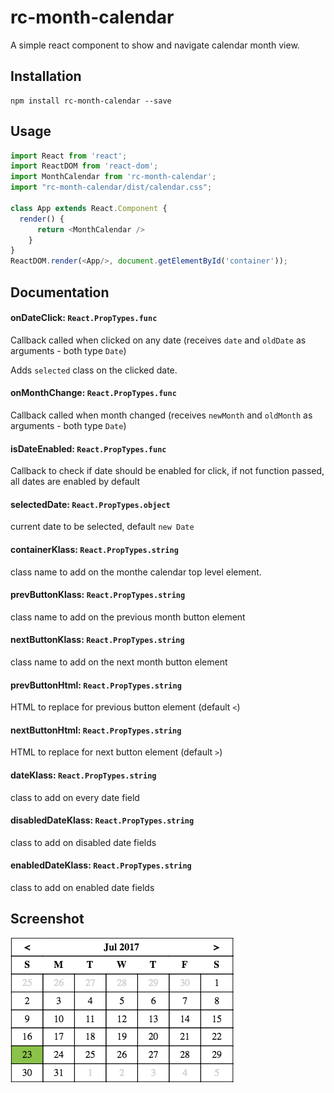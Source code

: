 # rc-month-calendar

A simple react component to show and navigate calendar month view. 

## Installation
```
npm install rc-month-calendar --save
```

## Usage
```javascript
import React from 'react';
import ReactDOM from 'react-dom';
import MonthCalendar from 'rc-month-calendar';
import "rc-month-calendar/dist/calendar.css";

class App extends React.Component {
  render() {
      return <MonthCalendar />
    }
}
ReactDOM.render(<App/>, document.getElementById('container'));
```

## Documentation

#### onDateClick: `React.PropTypes.func`
Callback called when clicked on any date (receives `date` and `oldDate` as arguments - both type `Date`)

Adds `selected` class on the clicked date.
#### onMonthChange: `React.PropTypes.func`
Callback called when month changed (receives `newMonth` and `oldMonth` as arguments - both type `Date`)
#### isDateEnabled: `React.PropTypes.func`
Callback to check if date should be enabled for click, if not function passed, all dates are enabled by default
#### selectedDate: `React.PropTypes.object`
current date to be selected, default `new Date`
#### containerKlass: `React.PropTypes.string`
class name to add on the monthe calendar top level element.
#### prevButtonKlass: `React.PropTypes.string`
class name to add on the previous month button element
#### nextButtonKlass: `React.PropTypes.string`
class name to add on the next month button element
#### prevButtonHtml: `React.PropTypes.string`
HTML to replace for previous button element (default `<`)
#### nextButtonHtml: `React.PropTypes.string`
HTML to replace for next button element (default `>`)
#### dateKlass: `React.PropTypes.string`
class to add on every date field
#### disabledDateKlass: `React.PropTypes.string`
class to add on disabled date fields
#### enabledDateKlass: `React.PropTypes.string`
class to add on enabled date fields



## Screenshot
![Month View](https://raw.githubusercontent.com/yogeshkhatri1989/rc-month-calendar/master/screenshots/s1.png)